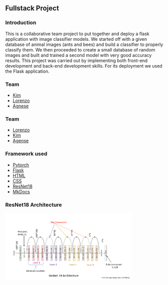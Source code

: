 ## Fullstack Project

### Introduction
This is a collaborative team project to put together and deploy a flask application with image classifier models. We started off with a given database of animal images (ants and bees) and build a classifier to properly classify them. We then proceeded to create a small database of random images and built and trained a second model with very good accuracy results. This project was carried out by implementing both front-end development and back-end development skills. For its deployment we used the Flask application.

### Team
* [Kim](https://github.com/KimberleyTaylor)
* [Lorenzo](https://github.com/lorenzodemiri)
* [Agnese](https://github.com/comicodex)

### Team

* [Lorenzo](https://github.com/lorenzodemiri)
* [Kim](https://github.com/KimberleyTaylor)
* [Agense](https://github.com/comicodex)


### Framework used
* [Pytorch](https://pytorch.org)
* [Flask](https://flask.palletsprojects.com)
* [HTML](https://html.spec.whatwg.org/)
* [CSS](https://www.w3.org/TR/CSS/#css)
* [ResNet18](https://https//pytorch.org/hub/pytorch_vision_resnet/)
* [MkDocs](https://www.mkdocs.org/)

### ResNet18 Architecture

![](resArchitecture.png)


